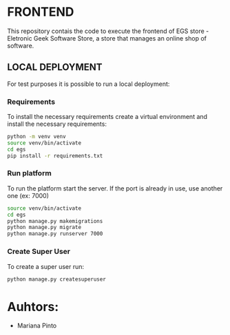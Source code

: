 # FRONTEND

This repository contais the code to execute the frontend of EGS store - Eletronic Geek Software Store, a store that manages an online shop of software.

## LOCAL DEPLOYMENT

For test purposes it is possible to run a local deployment:

### Requirements
To install the necessary requirements create a virtual environment and install the necessary requirements:

```bash
python -m venv venv
source venv/bin/activate
cd egs
pip install -r requirements.txt
```


### Run platform
To run the platform start the server. If the port is already in use, use another one (ex: 7000)

```bash
source venv/bin/activate
cd egs
python manage.py makemigrations
python manage.py migrate
python manage.py runserver 7000
```

### Create Super User
To create a super user run:

```bash
python manage.py createsuperuser
```

# Auhtors:
- Mariana Pinto
